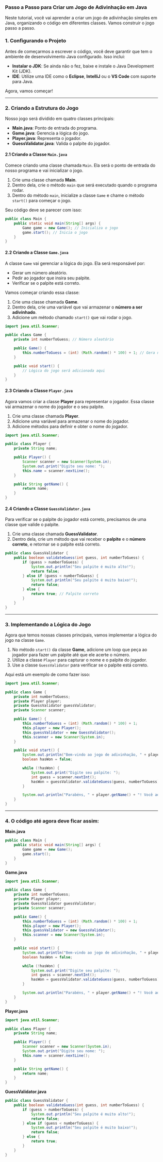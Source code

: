 ### Passo a Passo para Criar um Jogo de Adivinhação em Java

Neste tutorial, você vai aprender a criar um jogo de adivinhação simples em Java, organizando o código em diferentes classes. Vamos construir o jogo passo a passo.


### 1. Configurando o Projeto

Antes de começarmos a escrever o código, você deve garantir que tem o ambiente de desenvolvimento Java configurado. Isso inclui:

- **Instalar o JDK**: Se ainda não o fez, baixe e instale o Java Development Kit (JDK).
- **IDE**: Utilize uma IDE como o **Eclipse**, **IntelliJ** ou o **VS Code** com suporte para Java.

Agora, vamos começar!

---

### 2. Criando a Estrutura do Jogo

Nosso jogo será dividido em quatro classes principais:
- **Main.java**: Ponto de entrada do programa.
- **Game.java**: Gerencia a lógica do jogo.
- **Player.java**: Representa o jogador.
- **GuessValidator.java**: Valida o palpite do jogador.

#### 2.1 Criando a Classe `Main.java`
Comece criando uma classe chamada `Main`. Ela será o ponto de entrada do nosso programa e vai inicializar o jogo.

1. Crie uma classe chamada **Main**.
2. Dentro dela, crie o método `main` que será executado quando o programa rodar.
3. Dentro do método `main`, inicialize a classe `Game` e chame o método `start()` para começar o jogo.

Seu código deve se parecer com isso:
```java
public class Main {
    public static void main(String[] args) {
        Game game = new Game(); // Inicializa o jogo
        game.start(); // Inicia o jogo
    }
}
```

#### 2.2 Criando a Classe `Game.java`
A classe `Game` vai gerenciar a lógica do jogo. Ela será responsável por:
- Gerar um número aleatório.
- Pedir ao jogador que insira seu palpite.
- Verificar se o palpite está correto.

Vamos começar criando essa classe:

1. Crie uma classe chamada **Game**.
2. Dentro dela, crie uma variável que vai armazenar o **número a ser adivinhado**.
3. Adicione um método chamado `start()` que vai rodar o jogo.

```java
import java.util.Scanner;

public class Game {
    private int numberToGuess; // Número aleatório

    public Game() {
        this.numberToGuess = (int) (Math.random() * 100) + 1; // Gera número aleatório entre 1 e 100
    }

    public void start() {
        // Lógica do jogo será adicionada aqui
    }
}
```

#### 2.3 Criando a Classe `Player.java`
Agora vamos criar a classe **Player** para representar o jogador. Essa classe vai armazenar o nome do jogador e o seu palpite.

1. Crie uma classe chamada **Player**.
2. Adicione uma variável para armazenar o nome do jogador.
3. Adicione métodos para definir e obter o nome do jogador.

```java
import java.util.Scanner;

public class Player {
    private String name;

    public Player() {
        Scanner scanner = new Scanner(System.in);
        System.out.print("Digite seu nome: ");
        this.name = scanner.nextLine();
    }

    public String getName() {
        return name;
    }
}
```

#### 2.4 Criando a Classe `GuessValidator.java`
Para verificar se o palpite do jogador está correto, precisamos de uma classe que valide o palpite.

1. Crie uma classe chamada **GuessValidator**.
2. Dentro dela, crie um método que vai receber o **palpite** e o **número correto**, e retornar se o palpite está correto.

```java
public class GuessValidator {
    public boolean validateGuess(int guess, int numberToGuess) {
        if (guess > numberToGuess) {
            System.out.println("Seu palpite é muito alto!");
            return false;
        } else if (guess < numberToGuess) {
            System.out.println("Seu palpite é muito baixo!");
            return false;
        } else {
            return true; // Palpite correto
        }
    }
}
```

---

### 3. Implementando a Lógica do Jogo

Agora que temos nossas classes principais, vamos implementar a lógica do jogo na classe `Game`.

1. No método `start()` da classe **Game**, adicione um loop que peça ao jogador para fazer um palpite até que ele acerte o número.
2. Utilize a classe `Player` para capturar o nome e o palpite do jogador.
3. Use a classe `GuessValidator` para verificar se o palpite está correto.

Aqui está um exemplo de como fazer isso:

```java
import java.util.Scanner;

public class Game {
    private int numberToGuess;
    private Player player;
    private GuessValidator guessValidator;
    private Scanner scanner;

    public Game() {
        this.numberToGuess = (int) (Math.random() * 100) + 1;
        this.player = new Player();
        this.guessValidator = new GuessValidator();
        this.scanner = new Scanner(System.in);
    }

    public void start() {
        System.out.println("Bem-vindo ao jogo de adivinhação, " + player.getName() + "!");
        boolean hasWon = false;

        while (!hasWon) {
            System.out.print("Digite seu palpite: ");
            int guess = scanner.nextInt();
            hasWon = guessValidator.validateGuess(guess, numberToGuess);
        }

        System.out.println("Parabéns, " + player.getName() + "! Você adivinhou o número.");
    }
}
```

---

### 4. O código até agora deve ficar assim:

**Main.java**
```java
public class Main {
    public static void main(String[] args) {
        Game game = new Game();
        game.start();
    }
}
```

**Game.java**
```java
import java.util.Scanner;

public class Game {
    private int numberToGuess;
    private Player player;
    private GuessValidator guessValidator;
    private Scanner scanner;

    public Game() {
        this.numberToGuess = (int) (Math.random() * 100) + 1;
        this.player = new Player();
        this.guessValidator = new GuessValidator();
        this.scanner = new Scanner(System.in);
    }

    public void start() {
        System.out.println("Bem-vindo ao jogo de adivinhação, " + player.getName() + "!");
        boolean hasWon = false;

        while (!hasWon) {
            System.out.print("Digite seu palpite: ");
            int guess = scanner.nextInt();
            hasWon = guessValidator.validateGuess(guess, numberToGuess);
        }

        System.out.println("Parabéns, " + player.getName() + "! Você adivinhou o número.");
    }
}
```

**Player.java**
```java
import java.util.Scanner;

public class Player {
    private String name;

    public Player() {
        Scanner scanner = new Scanner(System.in);
        System.out.print("Digite seu nome: ");
        this.name = scanner.nextLine();
    }

    public String getName() {
        return name;
    }
}
```

**GuessValidator.java**
```java
public class GuessValidator {
    public boolean validateGuess(int guess, int numberToGuess) {
        if (guess > numberToGuess) {
            System.out.println("Seu palpite é muito alto!");
            return false;
        } else if (guess < numberToGuess) {
            System.out.println("Seu palpite é muito baixo!");
            return false;
        } else {
            return true;
        }
    }
}

